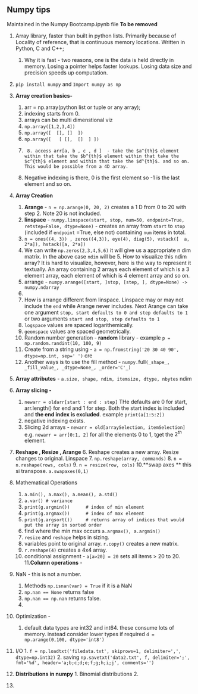 ## Numpy tips
Maintained in the Numpy Bootcamp.ipynb file 
**To be removed**
1. Array library, faster than built in python lists. Primarily because of Locality of reference, that is continuous memory locations. Written in Python, C and C++;
	1. Why it is fast - two reasons, one is the data is held directly in memory. Losing a pointer helps faster lookups. Losing data size and precision speeds up computation. 
2. `pip install numpy` and `Import numpy as np`
3. **Array creation  basics-** 
	1.  arr = np.array(python list or tuple or any array);
	2.  indexing starts from 0. 
	3.  arrays can be multi dimenstional viz 
	4. `np.array([1,2,3,4])`
	5. `np.array([  [], []  ])`
	6. `np.array([   [ [],  []  ] ])`
	7.  	8. access arr[a, b , c , d ]  - take the $a^{th}$ element within that take the $b^{th}$ element within that take the $c^{th}$ element and within that take the $d^{th}$. and so on. This would be possible from a 4D array.
	8. Negative indexing is there, 0 is the first element so -1 is the last element and so on.  
4. **Array Creation** 
	1.  **Arange** - `n = np.arange(0, 20, 2)` creates a 1 D from 0 to 20 with step 2.  Note 20 is not included.
	2. **linspace** - `numpy.linspace(start, stop, num=50, endpoint=True, retstep=False, dtype=None)` - creates an array from `start` to `stop` (included if `endpoint` =True, else not) containing `num` items in total.
	3. `n = ones((4, 3)) , zeros((4,3)), eye(4), diag(5), vstack([	a, 2*a]), hstack([a, 2*a]) `
	4. We can write `np.zeros(2,3,4,5,6)` it will give us a appropriate n dim matrix.  In the above case `ndim` will be 5. How to visualize this ndim array? 	It is hard to visualize, however, here is the way to represent it textually. An array containing 2 arrays each element of which is a 3 element array, each element of which is 4 element array and so on. 
	5. arrange - `numpy.arange([start, ]stop, [step, ], dtype=None) -> numpy.ndarray` 
	6.  
	7. How is arrange different from linspace. Linspace may or may not include the `end` while Arange never includes. Next Arange can take one argument `stop, start defaults to 0 and step defaults to 1` or two arguments `start and stop, step defaults to 1` 
	8. `logspace` values are spaced logarithemically. 
	9. `geomspace` values are spaced geometrically. 
	10.  Random number generation -  **random** library - example  `p = np.random.randint(10, 100, 9)`
	11.  Create from a string using - `a = np.fromstring('20 30 40 90', dtype=np.int, sep=' ')` cre
	12. Another ways is to use the fill method - ``numpy.``full`(_shape_, _fill_value_, _dtype=None_, _order='C'_)`

5. **Array attributes** - `a.size, shape, ndim, itemsize, dtype, nbytes` ndim 
6. **Array slicing -** 
	1. `newarr = oldarr[start : end : step]` THe defaults are 0 for start, arr.length() for end and 1 for step. Both the start index is included and **the end index is excluded**.  example `print(a[1:5:2])`
	2.  negative indexing exists. 
	3.  Slicing 2d arrays - `newarr = old[arraySelection, itemSelection]` e.g. `newarr = arr[0:1, 2]` for all the elements 0 to 1, tget the $2^{th}$ element. 
7. **Reshape , Resize , Arange**
	6. Reshape  creates a new array. Resize changes to original. Linspace
	7. `np.reshape(array, commands)`
	8. `n = n.reshape(rows, cols)` 
	9. `n = resize(row, cols)`
	10.**swap axes ** this si transpose. `a.swapaxes(0,1)` 
8. Mathematical Operations 
	1. `a.min(), a.max(), a.mean(), a.std()`
	2. `a.var() # variance`
	3. `print(g.argmin())      # index of min element`
	4. `print(g.argmax())      # index of max element`
	5. `print(g.argsort())     # returns array of indices that would put the array in sorted order`
	6. find where the min max occurs `a.argmax(), a.argmin()` 
	7. `resize` and `reshape` helps in sizing. 
	8. variables point to original array. `r.copy()` creates a new matrix. 
	9. `r.reshape(4)` creates a 4x4 array. 
	10. conditional assignment - `a[a>20] = 20` sets all items > 20 to 20. 
	11.**Column operations** -   
9. NaN -  this is not a number. 
	1. Methods `np.isnan(var) = True` if it is a NaN
	2. `np.nan == None` returns false
	3. `np.nan == np.nan` returns false.
	4. 
10. Optimization - 
	1. default data types are int32 and int64. these consume lots of memory. instead consider lower types if required `d = np.arange(0,100, dtype='int8')`
11.  I/O
	1. `f = np.loadtxt('filedata.txt', skiprows=1, delimiter=',', dtype=np.int32)`
	2. saving `np.savetxt('data2.txt', f, delimiter=';', fmt='%d', header='a;b;c;d;e;f;g;h;i;j', comments='')`
12.  **Distributions in numpy**
	1. Binomial distributions 
	2. 
14. 
<!--stackedit_data:
eyJoaXN0b3J5IjpbNTA3NDk4NjkwLDUwNTg0NzA0LDIwNzg4OD
c5MTIsNTA4ODIxNywtMzU1MjgzNTI1LDQwMTYwMDM2LC0xNzE1
MDQ2MjgzLDk3NTA2MDMyMCwtMTY5MTQ0MDUzNywtMzE4MDMyMC
wxMzY2MjE0NDAxXX0=
-->